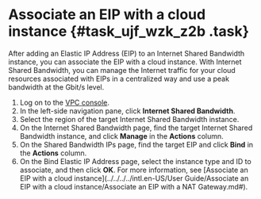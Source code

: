 # Associate an EIP with a cloud instance {#task_ujf_wzk_z2b .task}

After adding an Elastic IP Address \(EIP\) to an Internet Shared Bandwidth instance, you can associate the EIP with a cloud instance. With Internet Shared Bandwidth, you can manage the Internet traffic for your cloud resources associated with EIPs in a centralized way and use a peak bandwidth at the Gbit/s level.

1.  Log on to the [VPC console](https://vpcnext.console.aliyun.com).
2.  In the left-side navigation pane, click **Internet Shared Bandwidth**.
3.  Select the region of the target Internet Shared Bandwidth instance.
4.  On the Internet Shared Bandwidth page, find the target Internet Shared Bandwidth instance, and click **Manage** in the **Actions** column.
5.  On the Shared Bandwidth IPs page, find the target EIP and click **Bind** in the **Actions** column.
6.  On the Bind Elastic IP Address page, select the instance type and ID to associate, and then click **OK**. For more information, see [Associate an EIP with a cloud instance](../../../../intl.en-US/User Guide/Associate an EIP with a cloud instance/Associate an EIP with a NAT Gateway.md#).

